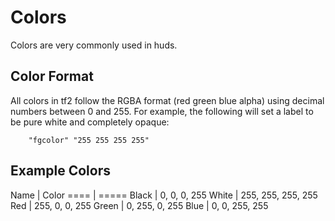# Colors

Colors are very commonly used in huds.

## Color Format

All colors in tf2 follow the RGBA format (red green blue alpha) using decimal numbers between 0 and 255. For example, the following will set a label to be pure white and completely opaque:
```
	"fgcolor" "255 255 255 255"
```

## Example Colors

Name | Color
==== | =====
Black | 0, 0, 0, 255
White | 255, 255, 255, 255
Red | 255, 0, 0, 255
Green | 0, 255, 0, 255
Blue | 0, 0, 255, 255